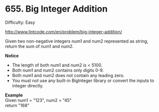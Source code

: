 # 655. Big Integer Addition

Difficulty: Easy

http://www.lintcode.com/en/problem/big-integer-addition/

Given two non-negative integers num1 and num2 represented as string, return the sum of num1 and num2.

**Notice**  

* The length of both num1 and num2 is < 5100.
* Both num1 and num2 contains only digits 0-9.
* Both num1 and num2 does not contain any leading zero.
* You must not use any built-in BigInteger library or convert the inputs to integer directly.

**Example**  
Given num1 = "123", num2 = "45"  
return "168"
